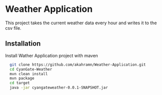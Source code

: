 
# Weather Application 

This project takes the current weather data every hour and writes it to the csv file.


## Installation

Install Wather Application project with maven

```bash
  git clone https://github.com/akahramn/Weather-Application.git
  cd CyanGate-Weather
  mvn clean install
  mvn package 
  cd target
  java -jar cyangateweather-0.0.1-SNAPSHOT.jar
```
    
